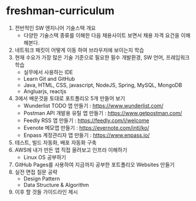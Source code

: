 # freshman-curriculum
1. 전반적인 SW 엔지니어 기술스택 개요 
    - 다양한 기술스택 종류를 이해한 다음 채용사이트 보면서 채용 자격 요건을 이해해본다.
2. 네트워크 패킷이 어떻게 이동 하여 브라우저에 보이는지 학습
3. 현재 수요가 가장 많은 기술 기준으로 필요한 필수 개발환경, SW 언어, 프레임워크 학습  
    - 실무에서 사용하는 IDE 
    - Learn Git and GitHub 
    - Java, HTML, CSS, javascript, NodeJS, Spring, MySQL, MongoDB
    - Angluarjs, reactjs
4. 3에서 배운것을 토대로 포트폴리오 5개 만들어 보기
    - Wunderlist TODO 앱 만들기 : https://www.wunderlist.com/
    - Postman API 개발용 유틸 앱 만들기 : https://www.getpostman.com/
    - Feedly  RSS 앱 만들기 : https://feedly.com/i/welcome
    - Evenote  메모앱 만들기 : https://evernote.com/intl/ko/
    - Enpass 계정관리자 앱 만들기 : https://www.enpass.io/
5. 테스트, 빌드 자동화, 배포 자동화 구축
6. AWS에 내가 만든 앱 직접 올려보고 인프라 이해하기
    - Linux OS 공부하기
7. GitHub Pages를 사용하여 지금까지 공부한 포트폴리오 Websites 만들기
8. 실전 면접 질문 공략
    - Design Pattern
    - Data Structure & Algorithm
9. 이후 할 것들 가이드라인 제시

